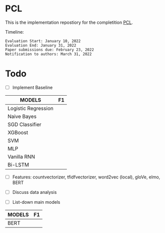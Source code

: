 # PCL

This is the implementation repostiory for the completition [PCL](https://competitions.codalab.org/competitions/34344).

Timeline:

```
Evaluation Start: January 10, 2022
Evaluation End: January 31, 2022
Paper submissions due: February 23, 2022
Notification to authors: March 31, 2022

```

# Todo

- [ ] Implement Baseline

|MODELS|F1|
|---|---|
|Logistic Regression ||
|Naive Bayes||
|SGD Classifier||
|XGBoost ||
|SVM ||
|MLP||
|Vanilla RNN ||
|Bi-LSTM ||

- [ ] Features: countvectorizer, tfidfvectorizer, word2vec (local), gloVe, elmo, BERT

- [ ] Discuss data analysis

- [ ] List-down main models  

|MODELS|F1|
|---|---|
|BERT ||
